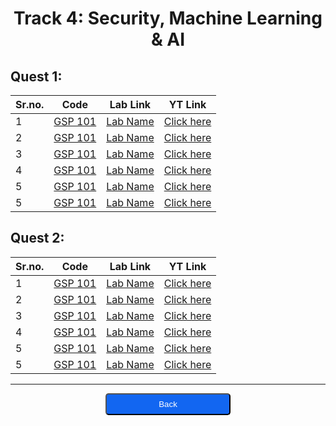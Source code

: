 <center><h1>Track 4: Security, Machine Learning & AI</h1></center>

## Quest 1:

| Sr.no. | Code        | Lab Link     | YT Link        |
| ------ | ----------- | ------------ | -------------- |
| 1      | [GSP 101]() | [Lab Name]() | [Click here]() |
| 2      | [GSP 101]() | [Lab Name]() | [Click here]() |
| 3      | [GSP 101]() | [Lab Name]() | [Click here]() |
| 4      | [GSP 101]() | [Lab Name]() | [Click here]() |
| 5      | [GSP 101]() | [Lab Name]() | [Click here]() |
| 5      | [GSP 101]() | [Lab Name]() | [Click here]() |

## Quest 2:

| Sr.no. | Code        | Lab Link     | YT Link        |
| ------ | ----------- | ------------ | -------------- |
| 1      | [GSP 101]() | [Lab Name]() | [Click here]() |
| 2      | [GSP 101]() | [Lab Name]() | [Click here]() |
| 3      | [GSP 101]() | [Lab Name]() | [Click here]() |
| 4      | [GSP 101]() | [Lab Name]() | [Click here]() |
| 5      | [GSP 101]() | [Lab Name]() | [Click here]() |
| 5      | [GSP 101]() | [Lab Name]() | [Click here]() |

---

<center>

<a href="https://dot-space.github.io/GCRF-22/track_3">
<button style="background-color: #1266f1; color: white; border-radius: 5px; width: 200px; height: 35px">Back</button>
</a>

</center>
